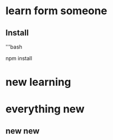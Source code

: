 # learn form someone

## Install 

'''bash 

npm install 
# new learning 
# everything new 
## new new 